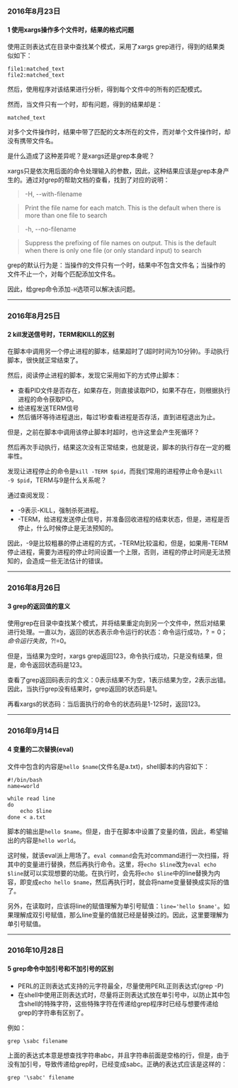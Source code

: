 ### 2016年8月23日

#### 1 使用xargs操作多个文件时，结果的格式问题

使用正则表达式在目录中查找某个模式，采用了xargs grep进行，得到的结果类似如下：

```
file1:matched_text
file2:matched_text
```

然后，使用程序对该结果进行分析，得到每个文件中的所有的匹配模式。

然而，当文件只有一个时，却有问题，得到的结果却是：

```
matched_text
```

对多个文件操作时，结果中带了匹配的文本所在的文件，而对单个文件操作时，却没有携带文件名。

是什么造成了这种差异呢？是xargs还是grep本身呢？

xargs只是依次用后面的命令处理输入的参数，因此，这种结果应该是grep本身产生的。通过对grep的帮助文档的查看，找到了对应的说明：

> -H, --with-filename

> Print the file name for each match. This is the default when there is more than one file to search

> -h, --no-filename

> Suppress the prefixing of file names on output. This is the default when there is only one file (or only standard input) to search

grep的默认行为是：当操作的文件只有一个时，结果中不包含文件名；当操作的文件不止一个，对每个匹配添加文件名。

因此，给grep命令添加`-H`选项可以解决该问题。

---

### 2016年8月25日

#### 2 kill发送信号时，TERM和KILL的区别

在脚本中调用另一个停止进程的脚本，结果超时了(超时时间为10分钟)。手动执行脚本，很快就正常结束了。

然后，阅读停止进程的脚本，发现它采用如下的方式停止脚本：

* 查看PID文件是否存在，如果存在，则直接读取PID，如果不存在，则根据执行进程的命令获取PID。
* 给进程发送TERM信号
* 然后循环等待进程退出，每过1秒查看进程是否存活，直到进程退出为止。

但是，之前在脚本中调用该停止脚本时超时，也许这里会产生死循环？

然后再次手动执行，结果这次没有正常结束，也就是说，脚本的执行存在一定的概率性。

发现让进程停止的命令是`kill -TERM $pid`，而我们常用的进程停止命令是`kill -9 $pid`，TERM与9是什么关系呢？

通过查阅发现：

* -9表示-KILL，强制杀死进程。
* -TERM，给进程发送停止信号，并准备回收进程的结束状态，但是，进程是否停止，什么时候停止是无法预知的。

因此，-9是比较粗暴的停止进程的方式，-TERM比较温和，但是，如果用-TERM停止进程，需要为进程的停止时间设置一个上限，否则，进程的停止时间是无法预知的，会造成一些无法估计的错误。

---

### 2016年8月26日

#### 3 grep的返回值的意义

使用grep在目录中查找某个模式，并将结果重定向到另一个文件中，然后对结果进行处理。一直以为，返回的状态表示命令运行的状态：命令运行成功，$?=0；命令运行失败，$?!=0。

但是，当结果为空时，xargs grep返回123，命令执行成功，只是没有结果，但是，命令返回状态码是123。

查看了grep返回码表示的含义：0表示结果不为空，1表示结果为空，2表示出错。因此，当执行grep没有结果时，grep返回的状态码是1。

再看xargs的状态码：当后面执行的命令的状态码是1-125时，返回123。

---

### 2016年9月14日

#### 4 变量的二次替换(eval)

文件中包含的内容是`hello $name`(文件名是a.txt)，shell脚本的内容如下：

```shell
#!/bin/bash
name=world

while read line
do
    echo $line
done < a.txt
```

脚本的输出是`hello $name`。但是，由于在脚本中设置了变量的值，因此，希望输出的内容是`hello world`。

这时候，就该eval派上用场了。`eval command`会先对command进行一次扫描，将其中的变量进行替换，然后再执行命令。这里，将`echo $line`改为`eval echo $line`就可以实现想要的功能。在执行时，会先将`echo $line`中的line替换为内容，即变成`echo hello $name`，然后再执行时，就会将name变量替换成实际的值了。

另外，在读取时，应该将line的赋值理解为单引号赋值：`line='hello $name'`。如果理解成双引号赋值，那么line变量的值就已经是替换过的。因此，这里要理解为单引号赋值。

---

### 2016年10月28日

#### 5 grep命令中加引号和不加引号的区别

* PERL的正则表达式支持的元字符最全，尽量使用PERL正则表达式(grep -P)
* 在shell中使用正则表达式时，尽量将正则表达式放在单引号中，以防止其中包含shell的特殊字符，这些特殊字符在传递给grep程序时已经与想要传递给grep的字符串有区别了。

例如：

```
grep \sabc filename
```

上面的表达式本意是想查找字符串abc，并且字符串前面是空格的行，但是，由于没有加引号，导致传递给grep时，已经变成sabc。正确的表达式应该是这样的：

```
grep '\sabc' filename
```